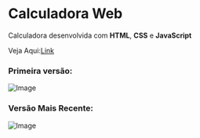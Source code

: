 # Calculadora Web

Calculadora desenvolvida com **HTML**, **CSS** e **JavaScript**

Veja Aqui:[Link](https://matheus-java.github.io/Calculadora-Web/)

### Primeira versão:
![Image](https://github.com/Matheus-Java/Calculadora-Web/assets/antes.png)
### Versão Mais Recente:

![Image](https://github.com/Matheus-Java/Calculadora-Web/assets/nova.png)
